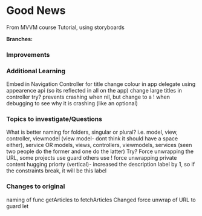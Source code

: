 # Good News 
From MVVM course Tutorial, using storyboards 

**Branches:**
###

### Improvements

### Additional Learning
Embed in Navigation Controller for title 
    change colour in app delegate using appearence api (so its reflected in all on the app)
    change large titles in controller 
try? prevents crashing when nil, but change to a ! when debugging to see why it is crashing (like an optional)

### Topics to investigate/Questions
What is better naming for folders, singular or plural? i.e. model, view, controller, viewmodel (view model- dont think it should have a space either), service OR 
models, views, controllers, viewmodels, services (seen two people do the former and one do the latter)
Try? 
Force unwrapping the URL, some projects use guard others use ! force unwrapping 
private
content hugging priorty (vertical)- increased the description label by 1, so if the constraints break, it will be this label

### Changes to original 
naming of func getArticles to fetchArticles 
Changed force unwrap of URL to guard let





